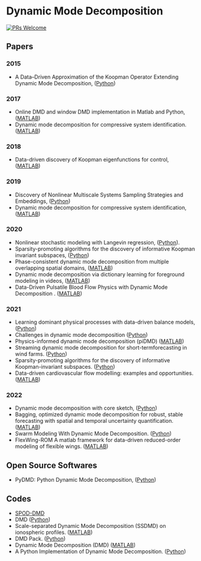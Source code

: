 # Dynamic Mode Decomposition

[![PRs Welcome](https://img.shields.io/badge/PRs-welcome-brightgreen.svg?style=flat-square)](http://makeapullrequest.com)


## Papers

### 2015
* A Data–Driven Approximation of the Koopman Operator Extending Dynamic Mode Decomposition, ([Python](https://github.com/dynamicslab/pykoopman))

### 2017
* Online DMD and window DMD implementation in Matlab and Python, ([MATLAB](https://github.com/haozhg/odmd)) 
* Dynamic mode decomposition for compressive system identification. ([MATLAB](https://github.com/zhbai/cDMDc))

### 2018
* Data-driven discovery of Koopman eigenfunctions for control, ([MATLAB](https://github.com/eurika-kaiser/KRONIC))

### 2019
* Discovery of Nonlinear Multiscale Systems Sampling Strategies and Embeddings, ([Python](https://github.com/kpchamp/MultiscaleDiscovery))
* Dynamic mode decomposition for compressive system identification, ([MATLAB](https://github.com/eurika-kaiser/cDMDc))

### 2020
* Nonlinear stochastic modeling with Langevin regression, ([Python](https://github.com/dynamicslab/langevin-regression)).
* Sparsity-promoting algorithms for the discovery of informative Koopman invariant subspaces, ([Python](https://github.com/pswpswpsw/SKDMD))
* Phase-consistent dynamic mode decomposition from multiple overlapping spatial domains, ([MATLAB](https://github.com/nairaditya/Phase_consistent_DMD))
* Dynamic mode decomposition via dictionary learning for foreground modeling in videos, ([MATLAB](https://github.com/Israr-r/dl-DMD-CVIU2020))
* Data-Driven Pulsatile Blood Flow Physics with Dynamic Mode Decomposition . ([MATLAB](https://github.com/amir-cardiolab/DMD_DA_blood_flow))

### 2021
* Learning dominant physical processes with data-driven balance models, ([Python](https://github.com/dynamicslab/dominant-balance))
* Challenges in dynamic mode decomposition ([Python](https://deepblue.lib.umich.edu/data/concern/data_sets/cz30ps88z))
* Physics-informed dynamic mode decomposition (piDMD) ([MATLAB](https://github.com/baddoo/piDMD))
* Streaming dynamic mode decomposition for short-termforecasting in wind farms. ([Python](https://github.com/jaimeliew1/Streaming-DMD))
* Sparsity-promoting algorithms for the discovery of informative Koopman-invariant subspaces. ([Python](https://github.com/pswpswpsw/SKDMD))
* Data-driven cardiovascular flow modelling: examples and opportunities. ([MATLAB](https://github.com/amir-cardiolab/cardio-data-driven))


### 2022
* Dynamic mode decomposition with core sketch, ([Python](https://github.com/Shady-Ahmed/SketchyDMD))
* Bagging, optimized dynamic mode decomposition for robust, stable forecasting with spatial and temporal uncertainty quantification. ([MATLAB](https://github.com/dsashid/BOP-DMD))
* Swarm Modeling With Dynamic Mode Decomposition. ([Python](https://github.com/e-vic/swarmDMD))
* FlexWing-ROM A matlab framework for data-driven reduced-order modeling of flexible wings. ([MATLAB](https://github.com/urban-fasel/FlexWingROM))


## Open Source Softwares
* PyDMD: Python Dynamic Mode Decomposition, ([Python](https://github.com/mathLab/PyDMD))


## Codes
* [SPOD-DMD](https://github.com/xuanshi123/SPOD-DMD)
* DMD ([Python](https://github.com/hanyoseob/python-DMD))
* Scale-separated Dynamic Mode Decomposition (SSDMD) on ionospheric profiles. ([MATLAB](https://github.com/JayLago/SSDMD-Ionosphere))
* DMD Pack. ([Python](https://github.com/erichson/DMDpack))
* Dynamic Mode Decomposition (DMD) ([MATLAB](https://github.com/hanyoseob/matlab-DMD))
* A Python Implementation of Dynamic Mode Decomposition. ([Python](https://github.com/mukappalambda/Dynamic-Mode-Decomposition))